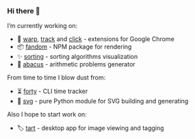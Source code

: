 ### Hi there 👋

I’m currently working on:
- 🔌 [warp][warp-url], [track][track-url] and [click][click-url] - extensions for Google Chrome
- 📦 [fandom][fandom-url] - NPM package for rendering
- ✨ [sorting][sorting-url] - sorting algorithms visualization
- 🧮 [abacus][abacus-url] - arithmetic problems generator

From time to time I blow dust from:
- ⏳ [forty][forty-url] - CLI time tracker
- 🔮 [svg][svg-url] - pure Python module for SVG building and generating

Also I hope to start work on:
- 🏷️ [tart][tart-url] - desktop app for image viewing and tagging

[forty-url]: https://github.com/vikian050194/forty/
[fandom-url]: https://github.com/vikian050194/fandom/
[taggert-url]: https://github.com/vikian050194/taggert/
[svg-url]: https://github.com/vikian050194/svg/
[sorting-url]: https://github.com/vikian050194/sorting/
[warp-url]: https://github.com/vikian050194/warp/
[track-url]: https://github.com/vikian050194/track/
[click-url]: https://github.com/vikian050194/click/
[tart-url]: https://github.com/vikian050194/tart/
[abacus-url]: https://github.com/vikian050194/abacus/
